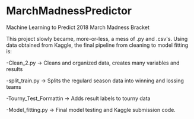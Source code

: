 # MarchMadnessPredictor
Machine Learning to Predict 2018 March Madness Bracket

This project slowly became, more-or-less, a mess of .py and .csv's.  Using data obtained from Kaggle, the final pipeline from cleaning to model fitting is:

-Clean_2.py            -> Cleans and organized data, creates many variables and results

-split_train.py        -> Splits the regulard season data into winning and lossing teams

-Tourny_Test_Formattin -> Adds result labels to tourny data

-Model_fitting.py      -> Final model testing and Kaggle submission code.
